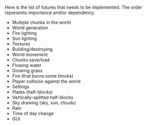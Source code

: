 Here is the list of futures that needs to be implemented.
The order represents importance and/or dependency.
* Multiple chunks in the world
* World generation
* Fire lighting
* Sun lighting
* Textures
* Building/destroying
* World movement
* Chunks save/load
* Flowing water
* Growing grass
* Fire (that burns some blocks)
* Player collision against the world
* Settings
* Plates (half-blocks)
* Vertically-splitted half-blocks
* Sky drawing (sky, sun, clouds)
* Rain
* Time of day change
* GUI
